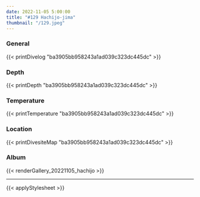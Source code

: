 ```yaml
---
date: 2022-11-05 5:00:00
title: "#129 Hachijo-jima"
thumbnail: "/129.jpeg"
---
```


### General

{{< printDivelog "ba3905bb958243a1ad039c323dc445dc" >}}

### Depth

{{< printDepth "ba3905bb958243a1ad039c323dc445dc" >}}

### Temperature

{{< printTemperature "ba3905bb958243a1ad039c323dc445dc" >}}

### Location

{{< printDivesiteMap "ba3905bb958243a1ad039c323dc445dc" >}}

### Album

{{< renderGallery_20221105_hachijo >}}

---

{{< applyStylesheet >}}
